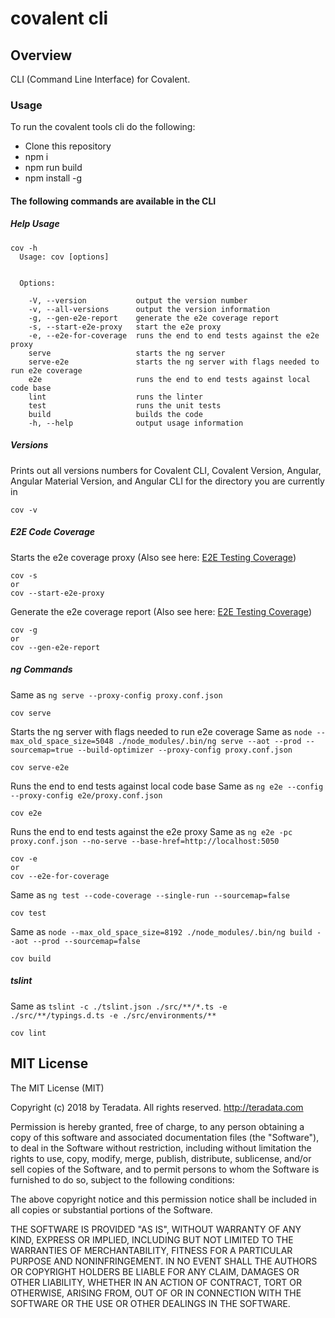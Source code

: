 # covalent cli

## Overview

CLI (Command Line Interface) for Covalent.


### Usage

To run the covalent tools cli do the following:

* Clone this repository
* npm i
* npm run build
* npm install -g

#### The following commands are available in the CLI

##### Help Usage
```
cov -h
  Usage: cov [options]


  Options:

    -V, --version           output the version number
    -v, --all-versions      output the version information
    -g, --gen-e2e-report    generate the e2e coverage report
    -s, --start-e2e-proxy   start the e2e proxy
    -e, --e2e-for-coverage  runs the end to end tests against the e2e proxy
    serve                   starts the ng server
    serve-e2e               starts the ng server with flags needed to run e2e coverage
    e2e                     runs the end to end tests against local code base
    lint                    runs the linter
    test                    runs the unit tests
    build                   builds the code
    -h, --help              output usage information
```

##### Versions
Prints out all versions numbers for Covalent CLI, Covalent Version, Angular, Angular Material Version, and Angular CLI for the directory you are currently in
```
cov -v
```

##### E2E Code Coverage
Starts the e2e coverage proxy (Also see here: [E2E Testing Coverage](../covalent-e2e-coverage))
```
cov -s
or
cov --start-e2e-proxy
```

Generate the e2e coverage report (Also see here: [E2E Testing Coverage](../covalent-e2e-coverage))
```
cov -g
or
cov --gen-e2e-report
```

##### ng Commands
Same as `ng serve --proxy-config proxy.conf.json`
```
cov serve
```

Starts the ng server with flags needed to run e2e coverage
Same as `node --max_old_space_size=5048 ./node_modules/.bin/ng serve --aot --prod --sourcemap=true --build-optimizer --proxy-config proxy.conf.json`
```
cov serve-e2e
```

Runs the end to end tests against local code base
Same as `ng e2e --config --proxy-config e2e/proxy.conf.json`
```
cov e2e
```

Runs the end to end tests against the e2e proxy
Same as `ng e2e -pc proxy.conf.json --no-serve --base-href=http://localhost:5050`
```
cov -e
or
cov --e2e-for-coverage
```

Same as `ng test --code-coverage --single-run --sourcemap=false`
```
cov test
```

Same as `node --max_old_space_size=8192 ./node_modules/.bin/ng build --aot --prod --sourcemap=false`

```
cov build
```

##### tslint
Same as `tslint -c ./tslint.json ./src/**/*.ts -e ./src/**/typings.d.ts -e ./src/environments/**`
```
cov lint
```


## MIT License

The MIT License (MIT)

Copyright (c) 2018 by Teradata. All rights reserved. http://teradata.com

Permission is hereby granted, free of charge, to any person obtaining a copy
of this software and associated documentation files (the "Software"), to deal
in the Software without restriction, including without limitation the rights
to use, copy, modify, merge, publish, distribute, sublicense, and/or sell
copies of the Software, and to permit persons to whom the Software is
furnished to do so, subject to the following conditions:

The above copyright notice and this permission notice shall be included in
all copies or substantial portions of the Software.

THE SOFTWARE IS PROVIDED "AS IS", WITHOUT WARRANTY OF ANY KIND, EXPRESS OR
IMPLIED, INCLUDING BUT NOT LIMITED TO THE WARRANTIES OF MERCHANTABILITY,
FITNESS FOR A PARTICULAR PURPOSE AND NONINFRINGEMENT. IN NO EVENT SHALL THE
AUTHORS OR COPYRIGHT HOLDERS BE LIABLE FOR ANY CLAIM, DAMAGES OR OTHER
LIABILITY, WHETHER IN AN ACTION OF CONTRACT, TORT OR OTHERWISE, ARISING FROM,
OUT OF OR IN CONNECTION WITH THE SOFTWARE OR THE USE OR OTHER DEALINGS IN
THE SOFTWARE.


